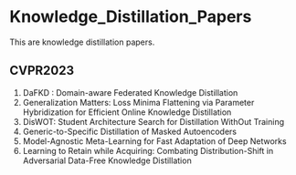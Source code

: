 # Knowledge_Distillation_Papers
This are knowledge distillation papers.
## CVPR2023

1. DaFKD : Domain-aware Federated Knowledge Distillation 
2. Generalization Matters: Loss Minima Flattening via Parameter Hybridization for Efficient Online Knowledge Distillation
3. DisWOT: Student Architecture Search for Distillation WithOut Training
4. Generic-to-Specific Distillation of Masked Autoencoders
5. Model-Agnostic Meta-Learning for Fast Adaptation of Deep Networks
6. Learning to Retain while Acquiring: Combating Distribution-Shift in Adversarial Data-Free Knowledge Distillation
